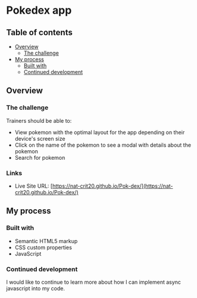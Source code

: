 # Pokedex app

## Table of contents

- [Overview](#overview)
  - [The challenge](#the-challenge)
- [My process](#my-process)
  - [Built with](#built-with)
  - [Continued development](#continued-development)

## Overview

### The challenge

Trainers should be able to:

- View pokemon with the optimal layout for the app depending on their device's screen size
- Click on the name of the pokemon to see a modal with details about the pokemon
- Search for pokemon

### Links

- Live Site URL: [https://nat-crit20.github.io/Pok-dex/](https://nat-crit20.github.io/Pok-dex/)

## My process

### Built with

- Semantic HTML5 markup
- CSS custom properties
- JavaScript

### Continued development

I would like to continue to learn more about how I can implement async javascript into my code.
